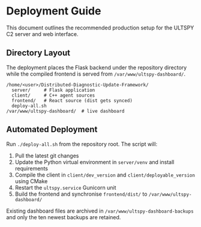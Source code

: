 # Deployment Guide

This document outlines the recommended production setup for the ULTSPY C2 server and web interface.

## Directory Layout
The deployment places the Flask backend under the repository directory while the
compiled frontend is served from `/var/www/ultspy-dashboard/`.

```
/home/<user>/Distributed-Diagnostic-Update-Framework/
  server/     # Flask application
  client/     # C++ agent sources
  frontend/   # React source (dist gets synced)
  deploy-all.sh
/var/www/ultspy-dashboard/  # live dashboard
```

## Automated Deployment
Run `./deploy-all.sh` from the repository root. The script will:

1. Pull the latest git changes
2. Update the Python virtual environment in `server/venv` and install
   requirements
3. Compile the client in `client/dev_version` and `client/deployable_version`
   using CMake
4. Restart the `ultspy.service` Gunicorn unit
5. Build the frontend and synchronise `frontend/dist/` to
   `/var/www/ultspy-dashboard/`

Existing dashboard files are archived in `/var/www/ultspy-dashboard-backups` and
only the ten newest backups are retained.

